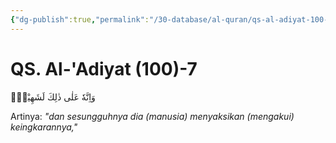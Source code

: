 ```yaml
---
{"dg-publish":true,"permalink":"/30-database/al-quran/qs-al-adiyat-100-7/"}
---
```



# QS. Al-'Adiyat (100)-7
وَاِنَّهٗ عَلٰى ذٰلِكَ لَشَهِيْدٌۚ

Artinya: *"dan sesungguhnya dia (manusia) menyaksikan (mengakui) keingkarannya,"*
